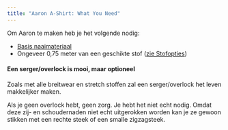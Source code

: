 ```yaml
---
title: "Aaron A-Shirt: What You Need"
---
```


Om Aaron te maken heb je het volgende nodig:

- [Basis naaimateriaal](/docs/sewing/basic-sewing-supplies)
- Ongeveer 0,75 meter van een geschikte stof ([zie Stofopties](/docs/patterns/aaron/fabric))

<Note>

#### Een serger/overlock is mooi, maar optioneel

Zoals met alle breitwear en stretch stoffen zal een serger/overlock het leven makkelijker maken.

Als je geen overlock hebt, geen zorg. Je hebt het niet echt nodig.
Omdat deze zij- en schoudernaden niet echt uitgerokken worden kan je ze gewoon stikken met een rechte steek of een smalle zigzagsteek.

</Note>
